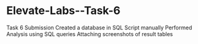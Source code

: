 # Elevate-Labs--Task-6
Task 6 Submission
Created a database in SQL Script manually
Performed Analysis using SQL queries
Attaching screenshots of result tables
